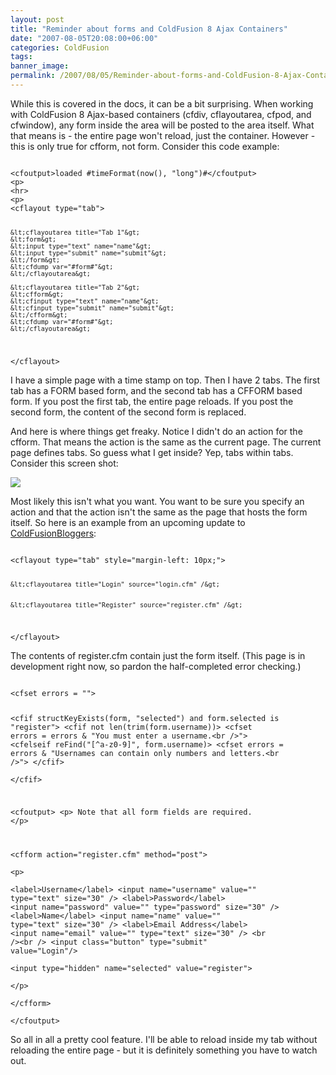 ```yaml
---
layout: post
title: "Reminder about forms and ColdFusion 8 Ajax Containers"
date: "2007-08-05T20:08:00+06:00"
categories: ColdFusion 
tags: 
banner_image: 
permalink: /2007/08/05/Reminder-about-forms-and-ColdFusion-8-Ajax-Containers
---
```


While this is covered in the docs, it can be a bit surprising. When working with ColdFusion 8 Ajax-based containers (cfdiv, cflayoutarea, cfpod, and cfwindow), any form inside the area will be posted to the area itself. What that means is - the entire page won't reload, just the container. However - this is only true for cfform, not form. Consider this code example:
<!--more-->
<code>
&lt;cfoutput&gt;loaded #timeFormat(now(), "long")#&lt;/cfoutput&gt;
&lt;p&gt;
&lt;hr&gt;
&lt;p&gt;
&lt;cflayout type="tab"&gt;

	&lt;cflayoutarea title="Tab 1"&gt;
	&lt;form&gt;
	&lt;input type="text" name="name"&gt;
	&lt;input type="submit" name="submit"&gt;
	&lt;/form&gt;
	&lt;cfdump var="#form#"&gt;
	&lt;/cflayoutarea&gt;
	
	&lt;cflayoutarea title="Tab 2"&gt;
	&lt;cfform&gt;
	&lt;cfinput type="text" name="name"&gt;
	&lt;cfinput type="submit" name="submit"&gt;
	&lt;/cfform&gt;
	&lt;cfdump var="#form#"&gt;
	&lt;/cflayoutarea&gt;
	
&lt;/cflayout&gt;
</code>

I have a simple page with a time stamp on top. Then I have 2 tabs. The first tab has a FORM based form, and the second tab has a CFFORM based form. If you post the first tab, the entire page reloads. If you post the second form, the content of the second form is replaced.

And here is where things get freaky. Notice I didn't do an action for the cfform. That means the action is the same as the current page. The current page defines tabs. So guess what I get inside? Yep, tabs within tabs. Consider this screen shot:

<img src="https://static.raymondcamden.com/images//Picture 21.png">

Most likely this isn't what you want. You want to be sure you specify an action and that the action isn't the same as the page that hosts the form itself. So here is an example from an upcoming update to <a href="http://www.coldfusionbloggers.org">ColdFusionBloggers</a>:

<code>
&lt;cflayout type="tab" style="margin-left: 10px;"&gt;

	&lt;cflayoutarea title="Login" source="login.cfm" /&gt;


	&lt;cflayoutarea title="Register" source="register.cfm" /&gt;

&lt;/cflayout&gt;
</code>

The contents of register.cfm contain just the form itself. (This page is in development right now, so pardon the half-completed error checking.)

<code>
&lt;cfset errors = ""&gt;

&lt;cfif structKeyExists(form, "selected") and form.selected is "register"&gt;
	&lt;cfif not len(trim(form.username))&gt;
		&lt;cfset errors = errors & "You must enter a username.&lt;br /&gt;"&gt;
	&lt;cfelseif reFind("[^a-z0-9]", form.username)&gt;
		&lt;cfset errors = errors & "Usernames can contain only numbers and letters.&lt;br /&gt;"&gt;
	&lt;/cfif&gt;	
&lt;/cfif&gt;

&lt;cfoutput&gt;
&lt;p&gt;
Note that all form fields are required.
&lt;/p&gt;

&lt;cfform action="register.cfm" method="post"&gt;		
&lt;p&gt;				
&lt;label&gt;Username&lt;/label&gt;
&lt;input name="username" value="" type="text" size="30" /&gt;
&lt;label&gt;Password&lt;/label&gt;
&lt;input name="password" value="" type="password" size="30" /&gt;
&lt;label&gt;Name&lt;/label&gt;
&lt;input name="name" value="" type="text" size="30" /&gt;
&lt;label&gt;Email Address&lt;/label&gt;
&lt;input name="email" value="" type="text" size="30" /&gt;
&lt;br /&gt;&lt;br /&gt;
&lt;input class="button" type="submit" value="Login"/&gt;		
&lt;input type="hidden" name="selected" value="register"&gt;	
&lt;/p&gt;		
&lt;/cfform&gt;		
&lt;/cfoutput&gt;
</code>

So all in all a pretty cool feature. I'll be able to reload inside my tab without reloading the entire page - but it is definitely something you have to watch out.